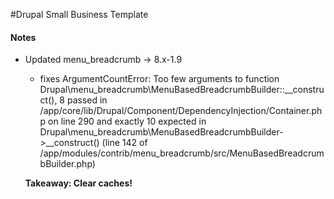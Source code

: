 #Drupal Small Business Template

#### Notes

- Updated menu_breadcrumb -> 8.x-1.9
  - fixes ArgumentCountError: Too few arguments to function Drupal\menu_breadcrumb\MenuBasedBreadcrumbBuilder::__construct(), 8 passed in /app/core/lib/Drupal/Component/DependencyInjection/Container.php on line 290 and exactly 10 expected in Drupal\menu_breadcrumb\MenuBasedBreadcrumbBuilder->__construct() (line 142 of /app/modules/contrib/menu_breadcrumb/src/MenuBasedBreadcrumbBuilder.php)

  **Takeaway: Clear caches!**    
